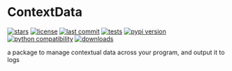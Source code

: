 # ContextData
[![stars](https://badgen.net/github/stars/Avivsalem/ContextData)](https://github.com/Avivsalem/ContextData/stargazers)
[![license](https://badgen.net/github/license/Avivsalem/ContextData/)](https://github.com/Avivsalem/ContextData/blob/main/LICENSE)
[![last commit](https://badgen.net/github/last-commit/Avivsalem/ContextData/main)](https://github.com/Avivsalem/ContextData/commit/main)
[![tests](https://github.com/Avivsalem/ContextData/actions/workflows/tests.yml/badge.svg)](https://github.com/Avivsalem/ContextData/actions/workflows/tests.yml?query=branch%3Amain)
[![pypi version](https://badgen.net/pypi/v/contextdata)](https://pypi.org/project/contextdata/)
[![python compatibility](https://badgen.net/pypi/python/contextdata)](https://pypi.org/project/contextdata/)
[![downloads](https://img.shields.io/pypi/dm/contextdata)](https://pypi.org/project/contextdata/)

a package to manage contextual data across your program, and output it to logs
